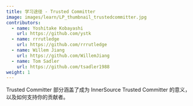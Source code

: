 ```yaml
---
title: 学习途径 - Trusted Committer
image: images/learn/LP_thumbnail_trustedcommitter.jpg
contributors:
  - name: Yoshitake Kobayashi
    url: https://github.com/ystk
  - name: rrrutledge
    url: https://github.com/rrrutledge
  - name: Willem Jiang
    url: https://github.com/WillemJiang
  - name: Tom Sadler
    url: https://github.com/tsadler1988
weight: 1
---
```


Trusted Committer 部分涵盖了成为 InnerSource Trusted Committer 的意义，以及如何支持你的贡献者。

<!--- This file autogenerated from https://github.com/InnerSourceCommons/InnerSourceLearningPath/blob/master/scripts -->